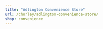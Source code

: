 ```yaml
---
title: "Adlington Convenience Store"
url: /chorley/adlington-convenience-store/
shop: convenience
---
```

